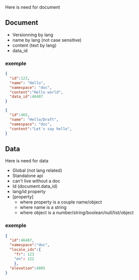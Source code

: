 Here is need for document

## Document
* Versionning by lang
* name by lang (not case sensitive)
* content (text by lang)
* data_id 

### exemple
```json
{
  "id":123,
  "name": "Hello",
  "namespace": "doc",
  "content":"Hello world",
  "data_id":46487
}
```

```json
{
  "id":465,
  "name": "Hello/Draft",
  "namespace": "doc",
  "content":"Let's say hello",
}
```

## Data
Here is need for data
* Global (not lang related)
* Standalone api
* can't live without a doc
* Id (document.data_id)
* lang/id property 
* [property]
  * where property is a couple name/object
  * where name is a string
  * where object is a number/string/boolean/null/list/object
  
### exemple
```json
{
  "id":46487,
  "namespace":"doc",
  "locale_ids":{
    "fr": 123
    "en": 122 
    },
  "elevation":4805
}
```
    
